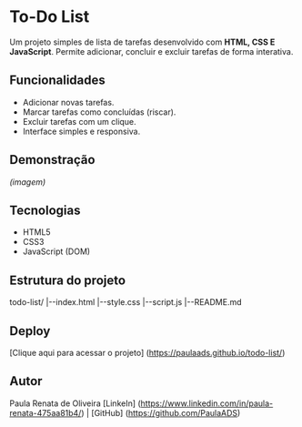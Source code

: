 # To-Do List

Um projeto simples de lista de tarefas desenvolvido com **HTML, CSS E JavaScript**.
Permite adicionar, concluir e excluir tarefas de forma interativa.

## Funcionalidades
- Adicionar novas tarefas.
- Marcar tarefas como concluídas (riscar).
- Excluir tarefas com um clique.
- Interface simples e responsiva.

## Demonstração

*(imagem)*

## Tecnologias
- HTML5
- CSS3
- JavaScript (DOM)

## Estrutura do projeto

todo-list/
|--index.html
|--style.css
|--script.js
|--README.md

## Deploy
[Clique aqui para acessar o projeto] (https://paulaads.github.io/todo-list/)

## Autor
Paula Renata de Oliveira
[LinkeIn] (https://www.linkedin.com/in/paula-renata-475aa81b4/) | [GitHub] (https://github.com/PaulaADS)

